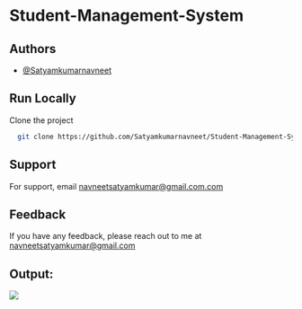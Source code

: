 # Student-Management-System

## Authors

- [@Satyamkumarnavneet](https://www.github.com/Satyamkumarnavneet)

## Run Locally

Clone the project

```bash
  git clone https://github.com/Satyamkumarnavneet/Student-Management-System.git
```

## Support

For support, email navneetsatyamkumar@gmail.com.com
## Feedback

If you have any feedback, please reach out to me at navneetsatyamkumar@gmail.com

## Output:
![](https://satyamkumarnavneetportfolio.netlify.app/images/Student-Management-System%20From%20CLI.png)



